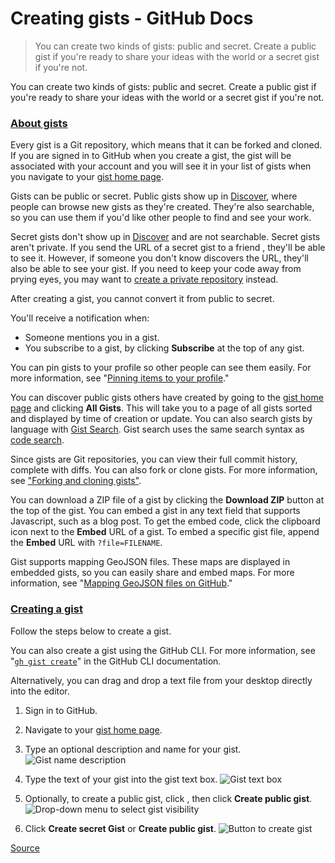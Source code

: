 # Creating gists - GitHub Docs

> You can create two kinds of gists: public and secret. Create a public gist if you're ready to share your ideas with the world or a secret gist if you're not.

You can create two kinds of gists: public and secret. Create a public gist if you're ready to share your ideas with the world or a secret gist if you're not.

### [About gists](#about-gists)

Every gist is a Git repository, which means that it can be forked and cloned. If you are signed in to GitHub when you create a gist, the gist will be associated with your account and you will see it in your list of gists when you navigate to your [gist home page](https://gist.github.com/).

Gists can be public or secret. Public gists show up in [Discover](https://gist.github.com/discover), where people can browse new gists as they're created. They're also searchable, so you can use them if you'd like other people to find and see your work.

Secret gists don't show up in [Discover](https://gist.github.com/discover) and are not searchable. Secret gists aren't private. If you send the URL of a secret gist to a friend , they'll be able to see it. However, if someone you don't know discovers the URL, they'll also be able to see your gist. If you need to keep your code away from prying eyes, you may want to [create a private repository](chrome-extension://cjedbglnccaioiolemnfhjncicchinao/en/articles/creating-a-new-repository) instead.

After creating a gist, you cannot convert it from public to secret.

You'll receive a notification when:

*   Someone mentions you in a gist.
*   You subscribe to a gist, by clicking **Subscribe** at the top of any gist.

You can pin gists to your profile so other people can see them easily. For more information, see "[Pinning items to your profile](chrome-extension://cjedbglnccaioiolemnfhjncicchinao/en/articles/pinning-items-to-your-profile)."

You can discover public gists others have created by going to the [gist home page](https://gist.github.com/) and clicking **All Gists**. This will take you to a page of all gists sorted and displayed by time of creation or update. You can also search gists by language with [Gist Search](https://gist.github.com/search). Gist search uses the same search syntax as [code search](chrome-extension://cjedbglnccaioiolemnfhjncicchinao/en/articles/searching-code).

Since gists are Git repositories, you can view their full commit history, complete with diffs. You can also fork or clone gists. For more information, see ["Forking and cloning gists"](chrome-extension://cjedbglnccaioiolemnfhjncicchinao/en/articles/forking-and-cloning-gists).

You can download a ZIP file of a gist by clicking the **Download ZIP** button at the top of the gist. You can embed a gist in any text field that supports Javascript, such as a blog post. To get the embed code, click the clipboard icon next to the **Embed** URL of a gist. To embed a specific gist file, append the **Embed** URL with `?file=FILENAME`.

Gist supports mapping GeoJSON files. These maps are displayed in embedded gists, so you can easily share and embed maps. For more information, see "[Mapping GeoJSON files on GitHub](chrome-extension://cjedbglnccaioiolemnfhjncicchinao/en/articles/mapping-geojson-files-on-github)."

### [Creating a gist](#creating-a-gist)

Follow the steps below to create a gist.

You can also create a gist using the GitHub CLI. For more information, see "[`gh gist create`](https://cli.github.com/manual/gh_gist_create)" in the GitHub CLI documentation.

Alternatively, you can drag and drop a text file from your desktop directly into the editor.

1.  Sign in to GitHub.
    
2.  Navigate to your [gist home page](https://gist.github.com/).
    
3.  Type an optional description and name for your gist. ![Gist name description](chrome-extension://cjedbglnccaioiolemnfhjncicchinao/assets/images/help/gist/gist_name_description.png)
    
4.  Type the text of your gist into the gist text box. ![Gist text box](chrome-extension://cjedbglnccaioiolemnfhjncicchinao/assets/images/help/gist/gist_text_box.png)
    
5.  Optionally, to create a public gist, click , then click **Create public gist**. ![Drop-down menu to select gist visibility](chrome-extension://cjedbglnccaioiolemnfhjncicchinao/assets/images/help/gist/gist-visibility-drop-down.png)
    
6.  Click **Create secret Gist** or **Create public gist**. ![Button to create gist](chrome-extension://cjedbglnccaioiolemnfhjncicchinao/assets/images/help/gist/create-secret-gist-button.png)


[Source](https://docs.github.com/en/github/writing-on-github/editing-and-sharing-content-with-gists/creating-gists#about-gists)